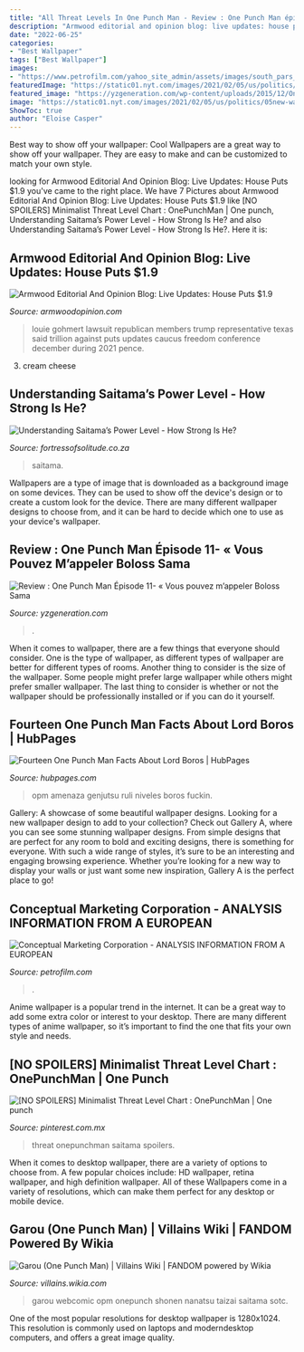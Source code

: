 ```yaml
---
title: "All Threat Levels In One Punch Man - Review : One Punch Man épisode 11- « Vous Pouvez M’appeler Boloss Sama"
description: "Armwood editorial and opinion blog: live updates: house puts $1.9"
date: "2022-06-25"
categories:
- "Best Wallpaper"
tags: ["Best Wallpaper"]
images:
- "https://www.petrofilm.com/yahoo_site_admin/assets/images/south_pars_B.282134753_std.jpg"
featuredImage: "https://static01.nyt.com/images/2021/02/05/us/politics/05new-washington-brief-fines/merlin_180781374_52683906-32fe-42b5-9c4d-104f762a91d3-articleLarge.jpg?quality=75&amp;auto=webp&amp;disable=upscale"
featured_image: "https://yzgeneration.com/wp-content/uploads/2015/12/One-Punch-Man-Épisode-11-Cover.png"
image: "https://static01.nyt.com/images/2021/02/05/us/politics/05new-washington-brief-fines/merlin_180781374_52683906-32fe-42b5-9c4d-104f762a91d3-articleLarge.jpg?quality=75&amp;auto=webp&amp;disable=upscale"
ShowToc: true
author: "Eloise Casper"
---
```



Best way to show off your wallpaper:
Cool Wallpapers are a great way to show off your wallpaper. They are easy to make and can be customized to match your own style.

	

		
looking for Armwood Editorial And Opinion Blog: Live Updates: House Puts $1.9 you've came to the right place. We have 7 Pictures about Armwood Editorial And Opinion Blog: Live Updates: House Puts $1.9 like [NO SPOILERS] Minimalist Threat Level Chart : OnePunchMan | One punch, Understanding Saitama’s Power Level - How Strong Is He? and also Understanding Saitama’s Power Level - How Strong Is He?. Here it is:
		
    
## Armwood Editorial And Opinion Blog: Live Updates: House Puts $1.9

<img loading=lazy src="https://static01.nyt.com/images/2021/02/05/us/politics/05new-washington-brief-fines/merlin_180781374_52683906-32fe-42b5-9c4d-104f762a91d3-articleLarge.jpg?quality=75&amp;auto=webp&amp;disable=upscale" onerror="this.onerror=null;this.src='https://tse4.mm.bing.net/th?id=OIP.1zdJ92jCzVM2JW8IcI4tngHaE8&amp;pid=15.1';" alt="Armwood Editorial And Opinion Blog: Live Updates: House Puts $1.9">

_Source: armwoodopinion.com_

>louie gohmert lawsuit republican members trump representative texas said trillion against puts updates caucus freedom conference december during 2021 pence. 

	

3. cream cheese 

    
## Understanding Saitama’s Power Level - How Strong Is He?

<img loading=lazy src="https://www.fortressofsolitude.co.za/wp-content/uploads/2021/07/All-Might-Anime-Power-Levels-scaled.jpg" onerror="this.onerror=null;this.src='https://tse3.mm.bing.net/th?id=OIP.Obn1yeJdh9WbkeoOwUu5IgHaEK&amp;pid=15.1';" alt="Understanding Saitama’s Power Level - How Strong Is He?">

_Source: fortressofsolitude.co.za_

>saitama. 

	

Wallpapers are a type of image that is downloaded as a background image on some devices. They can be used to show off the device's design or to create a custom look for the device. There are many different wallpaper designs to choose from, and it can be hard to decide which one to use as your device's wallpaper.

    
## Review : One Punch Man Épisode 11- « Vous Pouvez M’appeler Boloss Sama

<img loading=lazy src="https://yzgeneration.com/wp-content/uploads/2015/12/One-Punch-Man-Épisode-11-Cover.png" onerror="this.onerror=null;this.src='https://tse4.mm.bing.net/th?id=OIP.2ODm_o9KN7TBfPqzBJpSpwHaEJ&amp;pid=15.1';" alt="Review : One Punch Man Épisode 11- « Vous pouvez m’appeler Boloss Sama">

_Source: yzgeneration.com_

>. 

	

When it comes to wallpaper, there are a few things that everyone should consider. One is the type of wallpaper, as different types of wallpaper are better for different types of rooms. Another thing to consider is the size of the wallpaper. Some people might prefer large wallpaper while others might prefer smaller wallpaper. The last thing to consider is whether or not the wallpaper should be professionally installed or if you can do it yourself.

    
## Fourteen One Punch Man Facts About Lord Boros | HubPages

<img loading=lazy src="https://usercontent2.hubstatic.com/13214727_f496.jpg" onerror="this.onerror=null;this.src='https://tse1.mm.bing.net/th?id=OIP.rFZxrvbWDbvxqFnE5LuI2gHaEK&amp;pid=15.1';" alt="Fourteen One Punch Man Facts About Lord Boros | HubPages">

_Source: hubpages.com_

>opm amenaza genjutsu ruli niveles boros fuckin. 

	

Gallery: A showcase of some beautiful wallpaper designs.
Looking for a new wallpaper design to add to your collection? Check out Gallery A, where you can see some stunning wallpaper designs. From simple designs that are perfect for any room to bold and exciting designs, there is something for everyone. With such a wide range of styles, it’s sure to be an interesting and engaging browsing experience. Whether you’re looking for a new way to display your walls or just want some new inspiration, Gallery A is the perfect place to go!





	
	
    
## Conceptual Marketing Corporation - ANALYSIS INFORMATION FROM A EUROPEAN

<img loading=lazy src="https://www.petrofilm.com/yahoo_site_admin/assets/images/south_pars_B.282134753_std.jpg" onerror="this.onerror=null;this.src='https://tse4.mm.bing.net/th?id=OIP.jJpFw_ZGI7x90n6ROVzuVQHaCy&amp;pid=15.1';" alt="Conceptual Marketing Corporation - ANALYSIS INFORMATION FROM A EUROPEAN">

_Source: petrofilm.com_

>. 

	

Anime wallpaper is a popular trend in the internet. It can be a great way to add some extra color or interest to your desktop. There are many different types of anime wallpaper, so it’s important to find the one that fits your own style and needs.

    
## [NO SPOILERS] Minimalist Threat Level Chart : OnePunchMan | One Punch

<img loading=lazy src="https://i.pinimg.com/736x/cb/71/b6/cb71b6260a6f435deda0a23a795fb893.jpg" onerror="this.onerror=null;this.src='https://tse1.mm.bing.net/th?id=OIP.SO_6Kbq6YKAtfHSyTyRNqQHaO0&amp;pid=15.1';" alt="[NO SPOILERS] Minimalist Threat Level Chart : OnePunchMan | One punch">

_Source: pinterest.com.mx_

>threat onepunchman saitama spoilers. 

	

When it comes to desktop wallpaper, there are a variety of options to choose from. A few popular choices include: HD wallpaper, retina wallpaper, and high definition wallpaper. All of these Wallpapers come in a variety of resolutions, which can make them perfect for any desktop or mobile device. 

    
## Garou (One Punch Man) | Villains Wiki | FANDOM Powered By Wikia

<img loading=lazy src="https://vignette.wikia.nocookie.net/villains/images/0/00/ThirdGarou.png/revision/latest/scale-to-width-down/300?cb=20171204161004" onerror="this.onerror=null;this.src='https://tse2.mm.bing.net/th?id=OIP.qmae5Owy6WdLG6as1NgFIwAAAA&amp;pid=15.1';" alt="Garou (One Punch Man) | Villains Wiki | FANDOM powered by Wikia">

_Source: villains.wikia.com_

>garou webcomic opm onepunch shonen nanatsu taizai saitama sotc. 

	

One of the most popular resolutions for desktop wallpaper is 1280x1024. This resolution is commonly used on laptops and moderndesktop computers, and offers a great image quality.

